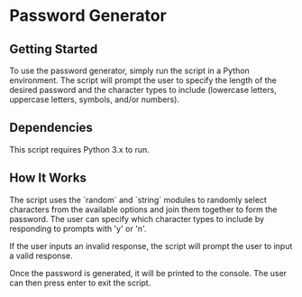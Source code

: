 <h1>Password Generator</h1>

<h2>Getting Started</h2>

<p>To use the password generator, simply run the script in a Python environment. The script will prompt the user to specify the length of the desired password and the character types to include (lowercase letters, uppercase letters, symbols, and/or numbers).</p>

<h2>Dependencies</h2>

<p>This script requires Python 3.x to run.</p>

<h2>How It Works</h2>

<p>The script uses the `random` and `string` modules to randomly select characters from the available options and join them together to form the password. The user can specify which character types to include by responding to prompts with 'y' or 'n'.</p>

<p>If the user inputs an invalid response, the script will prompt the user to input a valid response.</p>

<p>Once the password is generated, it will be printed to the console. The user can then press enter to exit the script.</p>
